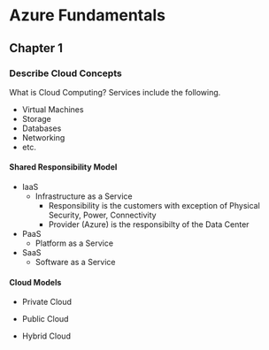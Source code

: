 # Azure Fundamentals
## Chapter 1
### Describe Cloud Concepts

What is Cloud Computing? 
Services include the following. 
- Virtual Machines
- Storage
- Databases
- Networking
- etc. 

#### Shared Responsibility Model

- IaaS
    - Infrastructure as a Service
        - Responsibility is the customers with exception of Physical Security, Power, Connectivity
        - Provider (Azure) is the responsibilty of the Data Center
- PaaS
    - Platform as a Service
- SaaS
    - Software as a Service

#### Cloud Models

- Private Cloud

- Public Cloud

- Hybrid Cloud
